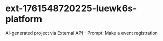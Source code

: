 # ext-1761548720225-luewk6s-platform
AI-generated project via External API - Prompt: Make a event registration
